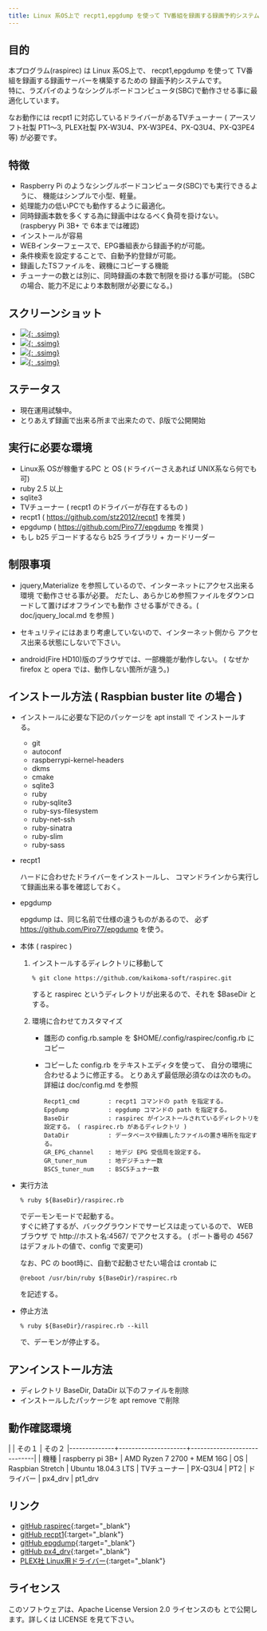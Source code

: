 ```yaml
---
title: Linux 系OS上で recpt1,epgdump を使って TV番組を録画する録画予約システム
---
```


## 目的

本プログラム(raspirec) は Linux 系OS上で、
recpt1,epgdump を使って TV番組を録画する録画サーバーを構築するための
録画予約システムです。
<br>
特に、ラズパイのようなシングルボードコンピュータ(SBC)で動作させる事に最適化しています。

なお動作には recpt1 に対応しているドライバーがあるTVチューナー
( アースソフト社製 PT1〜3, PLEX社製 PX-W3U4、PX-W3PE4、PX-Q3U4、PX-Q3PE4 等)
が必要です。

## 特徴

* Raspberry Pi のようなシングルボードコンピュータ(SBC)でも実行できるように、
  機能はシンプルで小型、軽量。
* 処理能力の低いPCでも動作するように最適化。
* 同時録画本数を多くする為に録画中はなるべく負荷を掛けない。
  (raspberyy Pi 3B+ で 6本までは確認)
* インストールが容易
* WEBインターフェースで、EPG番組表から録画予約が可能。
* 条件検索を設定することで、自動予約登録が可能。
* 録画したTSファイルを、親機にコピーする機能
* チューナーの数とは別に、同時録画の本数で制限を掛ける事が可能。
  (SBCの場合、能力不足により本数制限が必要になる。)

<!--more-->

## スクリーンショット

* [![]({{site.baseurl}}/img/top.png){: .ssimg}]({{site.baseurl}}/img/top.png)
* [![]({{site.baseurl}}/img/prg_tbl.png){: .ssimg}]({{site.baseurl}}/img/prg_tbl.png)
* [![]({{site.baseurl}}/img/rsv_tbl.png){: .ssimg}]({{site.baseurl}}/img/rsv_tbl.png)
* [![]({{site.baseurl}}/img/search.png){: .ssimg}]({{site.baseurl}}/img/search.png)


## ステータス

* 現在運用試験中。
* とりあえず録画で出来る所まで出来たので、β版で公開開始


## 実行に必要な環境

* Linux系 OSが稼働するPC と OS (ドライバーさえあれば UNIX系なら何でも可)
* ruby  2.5 以上
* sqlite3
* TVチューナー ( recpt1 のドライバーが存在するもの )
* recpt1 ( https://github.com/stz2012/recpt1 を推奨 )
* epgdump ( https://github.com/Piro77/epgdump を推奨 )
* もし b25 デコードするなら b25 ライブラリ + カードリーダー


## 制限事項

* jquery,Materialize を参照しているので、インターネットにアクセス出来る環境
  で動作させる事が必要。
  だたし、あらかじめ参照ファイルをダウンロードして置けばオフラインでも動作
  させる事ができる。( doc/jquery_local.md を参照 )

* セキュリティにはあまり考慮していないので、インターネット側から
  アクセス出来る状態にしないで下さい。

* android(Fire HD10)版のブラウザでは、一部機能が動作しない。
  ( なぜか firefox と opera では、動作しない箇所が違う。)

## インストール方法 ( Raspbian buster lite の場合 )

* インストールに必要な下記のパッケージを apt install で インストールする。

    * git
    * autoconf
    * raspberrypi-kernel-headers
    * dkms
    * cmake
    * sqlite3
    * ruby
    * ruby-sqlite3
    * ruby-sys-filesystem
    * ruby-net-ssh
    * ruby-sinatra
    * ruby-slim
    * ruby-sass


* recpt1

  ハードに合わせたドライバーをインストールし、
  コマンドラインから実行して録画出来る事を確認しておく。

* epgdump

   epgdump は、同じ名前で仕様の違うものがあるので、
   必ず https://github.com/Piro77/epgdump を使う。

* 本体 ( raspirec )

    1. インストールするディレクトリに移動して

       `% git clone https://github.com/kaikoma-soft/raspirec.git`

        すると raspirec というディレクトリが出来るので、それを $BaseDir とする。

    1. 環境に合わせてカスタマイズ

       * 雛形の config.rb.sample を $HOME/.config/raspirec/config.rb にコピー
       * コピーした config.rb をテキストエディタを使って、
         自分の環境に合わせるように修正する。
         とりあえず最低限必須なのは次のもの。詳細は doc/config.md を参照
         
         ```
         Recpt1_cmd        : recpt1 コマンドの path を指定する。
         Epgdump           : epgdump コマンドの path を指定する。
         BaseDir           : raspirec がインストールされているディレクトリを設定する。 ( raspirec.rb があるディレクトリ )
         DataDir           : データベースや録画したファイルの置き場所を指定する。
         GR_EPG_channel    : 地デジ EPG 受信局を設定する。
         GR_tuner_num      : 地デジチュナー数
         BSCS_tuner_num    : BSCSチュナー数
         ```

* 実行方法

  `% ruby ${BaseDir}/raspirec.rb`

  でデーモンモードで起動する。
  <br>
  すぐに終了するが、バックグラウンドでサービスは走っているので、
  WEBブラウザ で http://ホスト名:4567/ でアクセスする。
  ( ポート番号の 4567はデフォルトの値で、config で変更可)

  なお、PC の boot時に、自動で起動させたい場合は crontab に

  `@reboot /usr/bin/ruby ${BaseDir}/raspirec.rb`

  を記述する。

* 停止方法

  `% ruby ${BaseDir}/raspirec.rb --kill`

  で、デーモンが停止する。
  

## アンインストール方法

  * ディレクトリ BaseDir, DataDir 以下のファイルを削除
  * インストールしたパッケージを apt remove で削除



## 動作確認環境

|              |  その１             | その２
|--------------+---------------------+-----------------------------|
| 機種         |  raspberry pi 3B+   | AMD Ryzen 7 2700 + MEM 16G
| OS           |  Raspbian Stretch   | Ubuntu 18.04.3 LTS
| TVチューナー |  PX-Q3U4            | PT2
| ドライバー   |  px4_drv            | pt1_drv


## リンク

+ [gitHub raspirec](https://github.com/kaikoma-soft/raspirec ){:target="_blank"}
+ [gitHub recpt1]( https://github.com/stz2012/recpt1 ){:target="_blank"}
+ [gitHub epgdump]( https://github.com/Piro77/epgdump ){:target="_blank"}
+ [gitHub px4_drv]( https://github.com/nns779/px4_drv ){:target="_blank"}
+ [PLEX社 Linux用ドライバー]( http://www.plex-net.co.jp/download/ ){:target="_blank"}

## ライセンス
このソフトウェアは、Apache License Version 2.0 ライセンスのも
とで公開します。詳しくは LICENSE を見て下さい。



